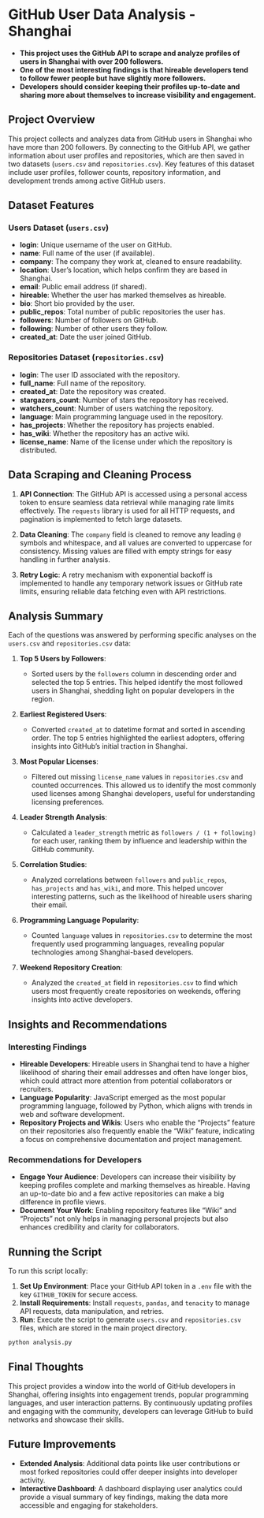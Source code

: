 # GitHub User Data Analysis - Shanghai

- **This project uses the GitHub API to scrape and analyze profiles of users in Shanghai with over 200 followers.**
- **One of the most interesting findings is that hireable developers tend to follow fewer people but have slightly more followers.**
- **Developers should consider keeping their profiles up-to-date and sharing more about themselves to increase visibility and engagement.**

## Project Overview

This project collects and analyzes data from GitHub users in Shanghai who have more than 200 followers. By connecting to the GitHub API, we gather information about user profiles and repositories, which are then saved in two datasets (`users.csv` and `repositories.csv`). Key features of this dataset include user profiles, follower counts, repository information, and development trends among active GitHub users.

## Dataset Features

### Users Dataset (`users.csv`)
- **login**: Unique username of the user on GitHub.
- **name**: Full name of the user (if available).
- **company**: The company they work at, cleaned to ensure readability.
- **location**: User’s location, which helps confirm they are based in Shanghai.
- **email**: Public email address (if shared).
- **hireable**: Whether the user has marked themselves as hireable.
- **bio**: Short bio provided by the user.
- **public_repos**: Total number of public repositories the user has.
- **followers**: Number of followers on GitHub.
- **following**: Number of other users they follow.
- **created_at**: Date the user joined GitHub.

### Repositories Dataset (`repositories.csv`)
- **login**: The user ID associated with the repository.
- **full_name**: Full name of the repository.
- **created_at**: Date the repository was created.
- **stargazers_count**: Number of stars the repository has received.
- **watchers_count**: Number of users watching the repository.
- **language**: Main programming language used in the repository.
- **has_projects**: Whether the repository has projects enabled.
- **has_wiki**: Whether the repository has an active wiki.
- **license_name**: Name of the license under which the repository is distributed.

## Data Scraping and Cleaning Process

1. **API Connection**: The GitHub API is accessed using a personal access token to ensure seamless data retrieval while managing rate limits effectively. The `requests` library is used for all HTTP requests, and pagination is implemented to fetch large datasets.
   
2. **Data Cleaning**: The `company` field is cleaned to remove any leading `@` symbols and whitespace, and all values are converted to uppercase for consistency. Missing values are filled with empty strings for easy handling in further analysis.

3. **Retry Logic**: A retry mechanism with exponential backoff is implemented to handle any temporary network issues or GitHub rate limits, ensuring reliable data fetching even with API restrictions.

## Analysis Summary

Each of the questions was answered by performing specific analyses on the `users.csv` and `repositories.csv` data:

1. **Top 5 Users by Followers**:
   - Sorted users by the `followers` column in descending order and selected the top 5 entries. This helped identify the most followed users in Shanghai, shedding light on popular developers in the region.

2. **Earliest Registered Users**:
   - Converted `created_at` to datetime format and sorted in ascending order. The top 5 entries highlighted the earliest adopters, offering insights into GitHub’s initial traction in Shanghai.

3. **Most Popular Licenses**:
   - Filtered out missing `license_name` values in `repositories.csv` and counted occurrences. This allowed us to identify the most commonly used licenses among Shanghai developers, useful for understanding licensing preferences.

4. **Leader Strength Analysis**:
   - Calculated a `leader_strength` metric as `followers / (1 + following)` for each user, ranking them by influence and leadership within the GitHub community.

5. **Correlation Studies**:
   - Analyzed correlations between `followers` and `public_repos`, `has_projects` and `has_wiki`, and more. This helped uncover interesting patterns, such as the likelihood of hireable users sharing their email.

6. **Programming Language Popularity**:
   - Counted `language` values in `repositories.csv` to determine the most frequently used programming languages, revealing popular technologies among Shanghai-based developers.

7. **Weekend Repository Creation**:
   - Analyzed the `created_at` field in `repositories.csv` to find which users most frequently create repositories on weekends, offering insights into active developers.

## Insights and Recommendations

### Interesting Findings
- **Hireable Developers**: Hireable users in Shanghai tend to have a higher likelihood of sharing their email addresses and often have longer bios, which could attract more attention from potential collaborators or recruiters.
- **Language Popularity**: JavaScript emerged as the most popular programming language, followed by Python, which aligns with trends in web and software development.
- **Repository Projects and Wikis**: Users who enable the “Projects” feature on their repositories also frequently enable the “Wiki” feature, indicating a focus on comprehensive documentation and project management.

### Recommendations for Developers
- **Engage Your Audience**: Developers can increase their visibility by keeping profiles complete and marking themselves as hireable. Having an up-to-date bio and a few active repositories can make a big difference in profile views.
- **Document Your Work**: Enabling repository features like “Wiki” and “Projects” not only helps in managing personal projects but also enhances credibility and clarity for collaborators.

## Running the Script

To run this script locally:
1. **Set Up Environment**: Place your GitHub API token in a `.env` file with the key `GITHUB_TOKEN` for secure access.
2. **Install Requirements**: Install `requests`, `pandas`, and `tenacity` to manage API requests, data manipulation, and retries.
3. **Run**: Execute the script to generate `users.csv` and `repositories.csv` files, which are stored in the main project directory.

```bash
python analysis.py
```

## Final Thoughts

This project provides a window into the world of GitHub developers in Shanghai, offering insights into engagement trends, popular programming languages, and user interaction patterns. By continuously updating profiles and engaging with the community, developers can leverage GitHub to build networks and showcase their skills.

## Future Improvements

- **Extended Analysis**: Additional data points like user contributions or most forked repositories could offer deeper insights into developer activity.
- **Interactive Dashboard**: A dashboard displaying user analytics could provide a visual summary of key findings, making the data more accessible and engaging for stakeholders.
